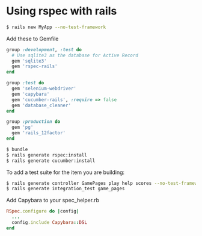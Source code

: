 # Using rspec with rails
```bash
$ rails new MyApp --no-test-framework
```
Add these to Gemfile
```ruby
group :development, :test do
  # Use sqlite3 as the database for Active Record
  gem 'sqlite3'
  gem 'rspec-rails'
end

group :test do
  gem 'selenium-webdriver'
  gem 'capybara'
  gem 'cucumber-rails', :require => false
  gem 'database_cleaner'
end

group :production do
  gem 'pg'
  gem 'rails_12factor'
end
```

```bash
$ bundle
$ rails generate rspec:install
$ rails generate cucumber:install
```

To add a test suite for the item you are building:
```bash
$ rails generate controller GamePages play help scores --no-test-framework
$ rails generate integration_test game_pages
```

Add Capybara to your spec_helper.rb
```ruby
RSpec.configure do |config|
  ...
  config.include Capybara::DSL
end
```